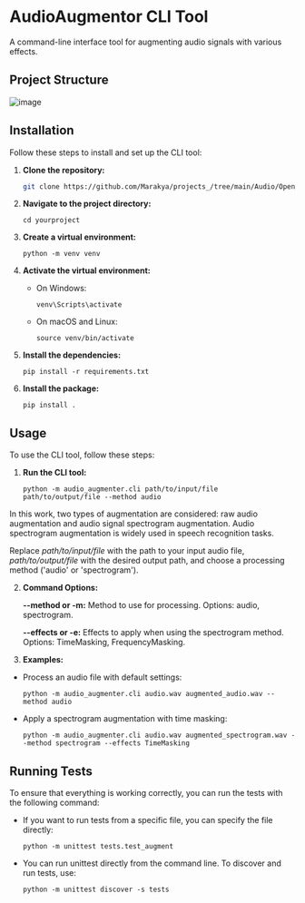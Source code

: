 # AudioAugmentor CLI Tool

A command-line interface tool for augmenting audio signals with various effects.

## Project Structure

![image](https://github.com/user-attachments/assets/32ce48f9-0bc0-4b74-8581-907eb92c72ce)


## Installation

Follow these steps to install and set up the CLI tool:

1. **Clone the repository:**

   ```bash
   git clone https://github.com/Marakya/projects_/tree/main/Audio/Open_Media 
   ```

2. **Navigate to the project directory:**
     ```
     cd yourproject
     ```

3. **Create a virtual environment:**
      ```
      python -m venv venv
      ```
4. **Activate the virtual environment:**
   - On Windows:
     ```
     venv\Scripts\activate
     ```
   - On macOS and Linux:
     ```
     source venv/bin/activate
     ```
5. **Install the dependencies:**
      ```
      pip install -r requirements.txt
      ```
6. **Install the package:**
      ```
      pip install .
      ```

## Usage 

To use the CLI tool, follow these steps:

1. **Run the CLI tool:**
   ```
   python -m audio_augmenter.cli path/to/input/file path/to/output/file --method audio
   ```
   
In this work, two types of augmentation are considered: raw audio augmentation and audio signal spectrogram augmentation. Audio spectrogram augmentation is widely used in speech recognition tasks.


Replace *path/to/input/file* with the path to your input audio file, *path/to/output/file* with the desired output path, and choose a processing method ('audio' or 'spectrogram').


2. **Command Options:**
     
   **--method or -m:** Method to use for processing. Options: audio, spectrogram.
   
   **--effects or -e:** Effects to apply when using the spectrogram method. Options: TimeMasking, FrequencyMasking.


3. **Examples:**

- Process an audio file with default settings:
  ```
  python -m audio_augmenter.cli audio.wav augmented_audio.wav --method audio
  ```

- Apply a spectrogram augmentation with time masking:
  ```
  python -m audio_augmenter.cli audio.wav augmented_spectrogram.wav --method spectrogram --effects TimeMasking
  ```
  
## Running Tests


To ensure that everything is working correctly, you can run the tests with the following command:

- If you want to run tests from a specific file, you can specify the file directly:
  ```
  python -m unittest tests.test_augment
  ```
  
- You can run unittest directly from the command line. To discover and run tests, use:
  ```
  python -m unittest discover -s tests
  ```
  


   



